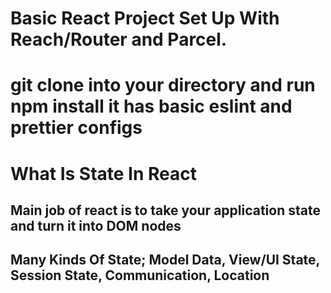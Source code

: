 # Basic React Project Set Up With Reach/Router and Parcel.

# git clone into your directory and run npm install it has basic eslint and prettier configs

# What Is State In React

## Main job of react is to take your application state and turn it into DOM nodes

## Many Kinds Of State; Model Data, View/UI State, Session State, Communication, Location
